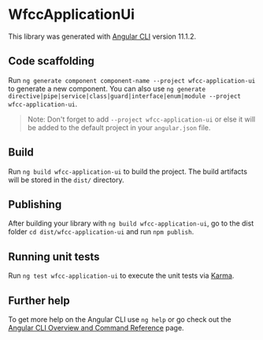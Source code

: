 # WfccApplicationUi

This library was generated with [Angular CLI](https://github.com/angular/angular-cli) version 11.1.2.

## Code scaffolding

Run `ng generate component component-name --project wfcc-application-ui` to generate a new component. You can also use `ng generate directive|pipe|service|class|guard|interface|enum|module --project wfcc-application-ui`.
> Note: Don't forget to add `--project wfcc-application-ui` or else it will be added to the default project in your `angular.json` file. 

## Build

Run `ng build wfcc-application-ui` to build the project. The build artifacts will be stored in the `dist/` directory.

## Publishing

After building your library with `ng build wfcc-application-ui`, go to the dist folder `cd dist/wfcc-application-ui` and run `npm publish`.

## Running unit tests

Run `ng test wfcc-application-ui` to execute the unit tests via [Karma](https://karma-runner.github.io).

## Further help

To get more help on the Angular CLI use `ng help` or go check out the [Angular CLI Overview and Command Reference](https://angular.io/cli) page.
